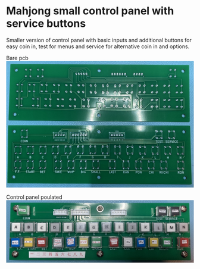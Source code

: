 # Mahjong small control panel with service buttons

Smaller version of control panel with basic inputs and additional buttons for easy coin in, test for menus and service for alternative coin in and options.

Bare pcb
![Alt text](mahjong_small_control_panel_with_service_bare.jpg?raw=true "Bare pcb img")

Control panel poulated
![Alt text](mahjong_small_control_panel_with_service.jpg?raw=true "Control panel populated img")